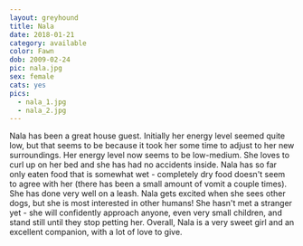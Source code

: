 ```yaml
---
layout: greyhound
title: Nala
date: 2018-01-21
category: available
color: Fawn
dob: 2009-02-24
pic: nala.jpg
sex: female
cats: yes
pics:
  - nala_1.jpg
  - nala_2.jpg
---
```


Nala has been a great house guest. Initially her energy level seemed quite low, but that seems to be because it took her some time to adjust to her new surroundings. Her energy level now seems to be low-medium. She loves to curl up on her bed and she has had no accidents inside. Nala  has so far only eaten food that is somewhat wet - completely dry food doesn't seem to agree with her (there has been a small amount of vomit a couple times). She has done very well on a leash. Nala gets excited when she sees other dogs, but she is most interested in other humans! She hasn't met a stranger yet - she will confidently approach anyone, even very small children, and stand still until they stop petting her. Overall, Nala is a very sweet girl and an excellent companion, with a lot of love to give.
